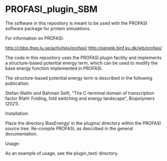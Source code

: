 # PROFASI_plugin_SBM

The software in this repository is meant to be used with the PROFASI 
software package for protein simulations. 

For information on PROFASI:

http://cbbp.thep.lu.se/activities/profasi/
http://people.binf.ku.dk/wb/profasi/

The code in this repository uses the PROFASI plugin facility and 
implements a structure-based potential energy term, which can be 
used to modify the base energy function implemented in PROFASI. 

The structure-based potential energy term is described in the 
following publication: 

Stefan Wallin and Bahman Seifi, "The C-terminal domain of 
transcription factor RfaH: Folding, fold switching and energy 
landscape", Biopolymers (2021). 

Installation: 

Place the directory BiasEnergy/ in the plugins/ directory within 
the PROFASI source tree. Re-compile PROFASI, as described in 
the general documentation. 

Usage: 

As an example of usage, see the plugin_test/ directory. 

